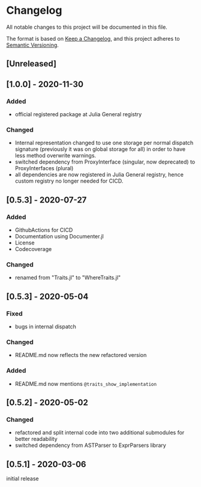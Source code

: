# Changelog
All notable changes to this project will be documented in this file.

The format is based on [Keep a Changelog](https://keepachangelog.com/en/1.0.0/),
and this project adheres to [Semantic Versioning](https://semver.org/spec/v2.0.0.html).

## [Unreleased]

## [1.0.0] - 2020-11-30
### Added
- official registered package at Julia General registry

### Changed
- Internal representation changed to use one storage per normal dispatch signature (previously it was on global storage for all) in order to have less method overwrite warnings.
- switched dependency from  ProxyInterface (singular, now deprecated) to ProxyInterfaces (plural)
- all dependencies are now registered in Julia General registry, hence custom registry no longer needed for CICD.

## [0.5.3] - 2020-07-27
### Added
- GithubActions for CICD
- Documentation using Documenter.jl
- License
- Codecoverage

### Changed
- renamed from "Traits.jl" to "WhereTraits.jl"

## [0.5.3] - 2020-05-04
### Fixed
- bugs in internal dispatch

### Changed
- README.md now reflects the new refactored version

### Added
- README.md now mentions `@traits_show_implementation`

## [0.5.2] - 2020-05-02
### Changed
- refactored and split internal code into two additional submodules for better readability
- switched dependency from ASTParser to ExprParsers library

## [0.5.1] - 2020-03-06
initial release
